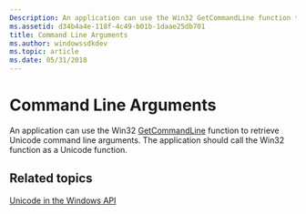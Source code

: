 ```yaml
---
Description: An application can use the Win32 GetCommandLine function to retrieve Unicode command line arguments. The application should call the Win32 function as a Unicode function.
ms.assetid: d34b4a4e-118f-4c49-b01b-1daae25db701
title: Command Line Arguments
ms.author: windowssdkdev
ms.topic: article
ms.date: 05/31/2018
---
```


# Command Line Arguments

An application can use the Win32 [GetCommandLine](https://msdn.microsoft.com/en-us/library/ms683156(v=VS.85).aspx) function to retrieve Unicode command line arguments. The application should call the Win32 function as a Unicode function.

## Related topics

<dl> <dt>

[Unicode in the Windows API](unicode-in-the-windows-api.md)
</dt> </dl>

 

 



